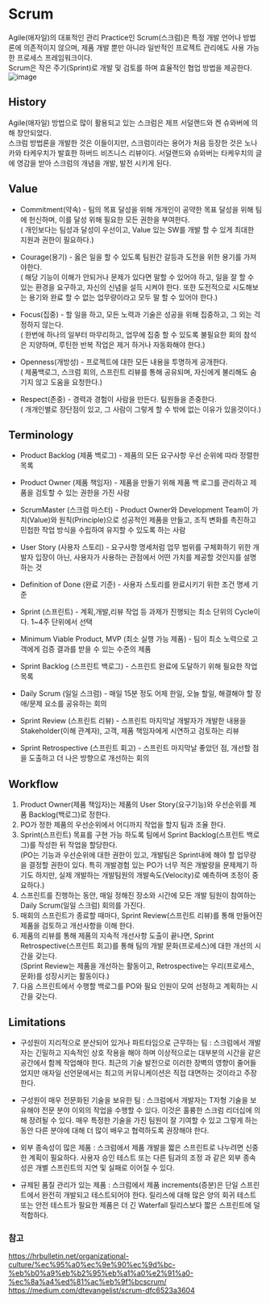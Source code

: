 # Scrum
Agile(애자일)의 대표적인 관리 Practice인 Scrum(스크럼)은 특정 개발 언어나 방법론에 의존적이지 않으며, 제품 개발 뿐만 아니라 일반적인 프로젝트 관리에도 사용 가능한 프로세스 프레임워크이다.    
Scrum은 작은 주기(Sprint)로 개발 및 검토를 하며 효율적인 협업 방법을 제공한다.
![image](https://github.com/Lsh15/Test_Study/assets/50148363/f0069b62-40a2-410a-8ab8-311cd75bd7e8)

## History
Agile(애자일) 방법으로 많이 활용되고 있는 스크럼은 제프 서덜랜드와 켄 슈와버에 의해 창안되었다.     
스크럼 방법론을 개발한 것은 이들이지만, 스크럼이라는 용어가 처음 등장한 것은 노나카와 타케우치가 발효한 하버드 비즈니스 리뷰이다. 서덜랜드와 슈와버는 타케우치의 글에 영감을 받아 스크럼의 개념을 개발, 발전 시키게 된다.

## Value
* Commitment(약속) - 팀의 목표 달성을 위해 개개인이 공약한 목표 달성을 위해 팀에 헌신하며, 이를 달성 위해 필요한 모든 권한을 부여한다.   
( 개인보다는 팀성과 달성이 우선이고, Value 있는 SW를 개발 할 수 있게 최대한 지원과 권한이 필요하다.)

* Courage(용기) - 옳은 일을 할 수 있도록 팀원간 갈등과 도전을 위한 용기를 가져야한다.   
( 해당 기능이 이해가 안되거나 문제가 있다면 말할 수 있어야 하고, 일을 잘 할 수 있는 환경을 요구하고, 자신의 신념을 설득 시켜야 한다. 또한 도전적으로 시도해보는 용기와 완료 할 수 없는 업무량이라고 모두 말 할 수 있어야 한다.)

* Focus(집중) - 할 일을 하고, 모든 노력과 기술은 성공을 위해 집중하고, 그 외는 걱정하지 않는다.   
( 한번에 하나의 일부터 마무리하고, 업무에 집중 할 수 있도록 불필요한 회의 참석은 지양하며, 루틴한 반복 작업은 제거 하거나 자동화해야 한다.)

* Openness(개방성) - 프로젝트에 대한 모든 내용을 투명하게 공개한다.   
( 제품백로그, 스크럼 회의, 스프린트 리뷰를 통해 공유되며, 자신에게 불리해도 숨기지 않고 도움을 요청한다.)

* Respect(존중) - 경력과 경험이 사람을 만든다. 팀원들을 존중한다.   
( 개개인별로 장단점이 있고, 그 사람이 그렇게 할 수 밖에 없는 이유가 있을것이다.)

## Terminology
* Product Backlog (제품 백로그) - 제품의 모든 요구사항 우선 순위에 따라 정렬한 목록 

* Product Owner (제품 책임자) - 제품을 만들기 위해 제품 백 로그를 관리하고 제품을 검토할 수 있는 권한을 가진 사람

* ScrumMaster (스크럼 마스터) - Product Owner와 Development Team이 가치(Value)와 원칙(Principle)으로 성공적인 제품을 만들고, 조직 변화를 촉진하고 민첩한 작업 방식을 수립하여 유지할 수 있도록 하는 사람

* User Story (사용자 스토리) - 요구사항 명세처럼 업무 범위를 구체화하기 위한 개발자 입장이 아닌, 사용자가 사용하는 관점에서 어떤 가치를 제공할 것인지를 설명하는 것

* Definition of Done (완료 기준) - 사용자 스토리를 완료시키기 위한 조건 명세 기준

* Sprint (스프린트) - 계획,개발,리뷰 작업 등 과제가 진행되는 최소 단위의 Cycle이다. 1~4주 단위에서 선택

* Minimum Viable Product, MVP (최소 실행 가능 제품) - 팀이 최소 노력으로 고객에게 검증 결과를 받을 수 있는 수준의 제품

* Sprint Backlog (스프린트 백로그) - 스프린트 완료에 도달하기 위해 필요한 작업 목록

* Daily Scrum (일일 스크럼) - 매일 15분 정도 어제 한일, 오늘 할일, 해결해야 할 장애/문제 요소를 공유하는 회의

* Sprint Review (스프린트 리뷰) - 스프린트 마지막날 개발자가 개발한 내용을 Stakeholder(이해 관계자), 고객, 제품 책임자에게 시연하고 검토하는 리뷰

* Sprint Retrospective (스프린트 회고) - 스프린트 마지막날 좋았던 점, 개선할 점을 도출하고 더 나은 방향으로 개선하는 회의

## Workflow
1. Product Owner(제품 책임자)는 제품의 User Story(요구기능)와 우선순위를 제품 Backlog(백로그)로 정한다.
2. PO가 정한 제품의 우선순위에서 어디까지 작업을 할지 팀과 조율 한다.
3. Sprint(스프린트) 목표를 구현 가능 하도록 팀에서 Sprint Backlog(스프린트 백로그)를 작성한 뒤 작업을 할당한다.   
(PO는 기능과 우선순위에 대한 권한이 있고, 개발팀은 Sprint내에 해야 할 업무량을 결정할 권한이 있다. 특히 개발경험 있는 PO가 너무 적은 개발량을 문제제기 하기도 하지만, 실제 개발하는 개발팀원의 개발속도(Velocity)로 예측하며 조정이 중요하다.)
4. 스프린트를 진행하는 동안, 매일 정해진 장소와 시간에 모든 개발 팀원이 참여하는 Daily Scrum(일일 스크럼) 회의를 가진다.
5. 매회의 스프린트가 종료할 때마다, Sprint Review(스프린트 리뷰)를 통해 만들어진 제품을 검토하고 개선사항을 이해 한다.
6. 제품의 리뷰를 통해 제품의 지속적 개선사항 도출이 끝나면, Sprint Retrospective(스프린트 회고)를 통해 팀의 개발 문화(프로세스)에 대한 개선의 시간을 갖는다.   
(Sprint Review는 제품을 개선하는 활동이고, Retrospective는 우리(프로세스, 문화)를 성장시키는 활동이다.)
7. 다음 스프린트에서 수행할 백로그를 PO와 필요 인원이 모여 선정하고 계획하는 시간을 갖는다.

## Limitations
* 구성원이 지리적으로 분산되어 있거나 파트타임으로 근무하는 팀 : 스크럼에서 개발자는 긴밀하고 지속적인 상호 작용을 해야 하며 이상적으로는 대부분의 시간을 같은 공간에서 함께 작업해야 한다. 최근의 기술 발전으로 이러한 장벽의 영향이 줄어들었지만 애자일 선언문에서는 최고의 커뮤니케이션은 직접 대면하는 것이라고 주장한다.
 
* 구성원이 매우 전문화된 기술을 보유한 팀 : 스크럼에서 개발자는 T자형 기술을 보유해야 전문 분야 이외의 작업을 수행할 수 있다. 이것은 훌륭한 스크럼 리더십에 의해 장려될 수 있다. 매우 특정한 기술을 가진 팀원이 잘 기여할 수 있고 그렇게 하는 동안 다른 분야에 대해 더 많이 배우고 협력하도록 권장해야 한다.

* 외부 종속성이 많은 제품 : 스크럼에서 제품 개발을 짧은 스프린트로 나누려면 신중한 계획이 필요하다. 사용자 승인 테스트 또는 다른 팀과의 조정 과 같은 외부 종속성은 개별 스프린트의 지연 및 실패로 이어질 수 있다.

* 규제된 품질 관리가 있는 제품 : 스크럼에서 제품 increments(증분)은 단일 스프린트에서 완전히 개발되고 테스트되어야 한다. 릴리스에 대해 많은 양의 회귀 테스트 또는 안전 테스트가 필요한 제품은 더 긴 Waterfall 릴리스보다 짧은 스프린트에 덜 적합하다.


### 참고
https://hrbulletin.net/organizational-culture/%ec%95%a0%ec%9e%90%ec%9d%bc-%eb%b0%a9%eb%b2%95%eb%a1%a0%e2%91%a0-%ec%8a%a4%ed%81%ac%eb%9f%bcscrum/   
https://medium.com/dtevangelist/scrum-dfc6523a3604


